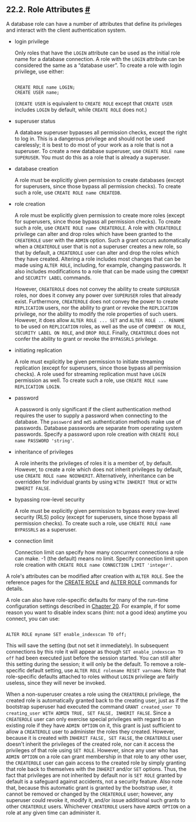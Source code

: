 ## 22.2. Role Attributes [#](#ROLE-ATTRIBUTES)

A database role can have a number of attributes that define its privileges and interact with the client authentication system.

* login privilege

    Only roles that have the `LOGIN` attribute can be used as the initial role name for a database connection. A role with the `LOGIN` attribute can be considered the same as a “database user”. To create a role with login privilege, use either:

    ```

    CREATE ROLE name LOGIN;
    CREATE USER name;
    ```

    (`CREATE USER` is equivalent to `CREATE ROLE` except that `CREATE USER` includes `LOGIN` by default, while `CREATE ROLE` does not.)

* superuser status

    A database superuser bypasses all permission checks, except the right to log in. This is a dangerous privilege and should not be used carelessly; it is best to do most of your work as a role that is not a superuser. To create a new database superuser, use `CREATE ROLE name SUPERUSER`. You must do this as a role that is already a superuser.

* database creation

    A role must be explicitly given permission to create databases (except for superusers, since those bypass all permission checks). To create such a role, use `CREATE ROLE name CREATEDB`.

* role creation

    A role must be explicitly given permission to create more roles (except for superusers, since those bypass all permission checks). To create such a role, use `CREATE ROLE name CREATEROLE`. A role with `CREATEROLE` privilege can alter and drop roles which have been granted to the `CREATEROLE` user with the `ADMIN` option. Such a grant occurs automatically when a `CREATEROLE` user that is not a superuser creates a new role, so that by default, a `CREATEROLE` user can alter and drop the roles which they have created. Altering a role includes most changes that can be made using `ALTER ROLE`, including, for example, changing passwords. It also includes modifications to a role that can be made using the `COMMENT` and `SECURITY LABEL` commands.

    However, `CREATEROLE` does not convey the ability to create `SUPERUSER` roles, nor does it convey any power over `SUPERUSER` roles that already exist. Furthermore, `CREATEROLE` does not convey the power to create `REPLICATION` users, nor the ability to grant or revoke the `REPLICATION` privilege, nor the ability to modify the role properties of such users. However, it does allow `ALTER ROLE ... SET` and `ALTER ROLE ... RENAME` to be used on `REPLICATION` roles, as well as the use of `COMMENT ON ROLE`, `SECURITY LABEL ON ROLE`, and `DROP ROLE`. Finally, `CREATEROLE` does not confer the ability to grant or revoke the `BYPASSRLS` privilege.

* initiating replication

    A role must explicitly be given permission to initiate streaming replication (except for superusers, since those bypass all permission checks). A role used for streaming replication must have `LOGIN` permission as well. To create such a role, use `CREATE ROLE name REPLICATION LOGIN`.

* password

    A password is only significant if the client authentication method requires the user to supply a password when connecting to the database. The `password` and `md5` authentication methods make use of passwords. Database passwords are separate from operating system passwords. Specify a password upon role creation with `CREATE ROLE name PASSWORD 'string'`.

* inheritance of privileges

    A role inherits the privileges of roles it is a member of, by default. However, to create a role which does not inherit privileges by default, use `CREATE ROLE name NOINHERIT`. Alternatively, inheritance can be overridden for individual grants by using `WITH INHERIT TRUE` or `WITH INHERIT FALSE`.

* bypassing row-level security

    A role must be explicitly given permission to bypass every row-level security (RLS) policy (except for superusers, since those bypass all permission checks). To create such a role, use `CREATE ROLE name BYPASSRLS` as a superuser.

* connection limit

    Connection limit can specify how many concurrent connections a role can make. -1 (the default) means no limit. Specify connection limit upon role creation with `CREATE ROLE name CONNECTION LIMIT 'integer'`.

A role's attributes can be modified after creation with `ALTER ROLE`. See the reference pages for the [CREATE ROLE](sql-createrole.html "CREATE ROLE") and [ALTER ROLE](sql-alterrole.html "ALTER ROLE") commands for details.

A role can also have role-specific defaults for many of the run-time configuration settings described in [Chapter 20](runtime-config.html "Chapter 20. Server Configuration"). For example, if for some reason you want to disable index scans (hint: not a good idea) anytime you connect, you can use:

```

ALTER ROLE myname SET enable_indexscan TO off;
```

This will save the setting (but not set it immediately). In subsequent connections by this role it will appear as though `SET enable_indexscan TO off` had been executed just before the session started. You can still alter this setting during the session; it will only be the default. To remove a role-specific default setting, use `ALTER ROLE rolename RESET varname`. Note that role-specific defaults attached to roles without `LOGIN` privilege are fairly useless, since they will never be invoked.

When a non-superuser creates a role using the `CREATEROLE` privilege, the created role is automatically granted back to the creating user, just as if the bootstrap superuser had executed the command `GRANT created_user TO creating_user WITH ADMIN TRUE, SET FALSE, INHERIT FALSE`. Since a `CREATEROLE` user can only exercise special privileges with regard to an existing role if they have `ADMIN OPTION` on it, this grant is just sufficient to allow a `CREATEROLE` user to administer the roles they created. However, because it is created with `INHERIT FALSE, SET FALSE`, the `CREATEROLE` user doesn't inherit the privileges of the created role, nor can it access the privileges of that role using `SET ROLE`. However, since any user who has `ADMIN OPTION` on a role can grant membership in that role to any other user, the `CREATEROLE` user can gain access to the created role by simply granting that role back to themselves with the `INHERIT` and/or `SET` options. Thus, the fact that privileges are not inherited by default nor is `SET ROLE` granted by default is a safeguard against accidents, not a security feature. Also note that, because this automatic grant is granted by the bootstrap user, it cannot be removed or changed by the `CREATEROLE` user; however, any superuser could revoke it, modify it, and/or issue additional such grants to other `CREATEROLE` users. Whichever `CREATEROLE` users have `ADMIN OPTION` on a role at any given time can administer it.